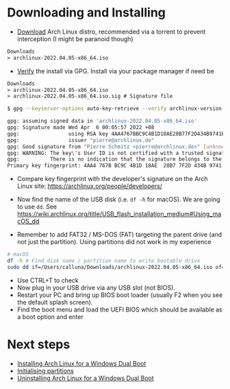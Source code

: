 # Downloading and Installing

- [Download](https://archlinux.org/download/) Arch Linux distro, recommended via a torrent to prevent interception (I might be paranoid though)

```txt
Downloads
> archlinux-2022.04.05-x86_64.iso
```

- [Verify](https://wiki.archlinux.org/title/Installation_guide#Verify_signature) the install via GPG. Install via your package manager if need be

```txt
Downloads
> archlinux-2022.04.05-x86_64.iso
> archlinux-2022.04.05-x86_64.iso.sig # Signature file
```

```bash
$ gpg --keyserver-options auto-key-retrieve --verify archlinux-version-x86_64.iso.sig

gpg: assuming signed data in 'archlinux-2022.04.05-x86_64.iso'
gpg: Signature made Wed Apr  6 00:05:57 2022 +08
gpg:                using RSA key 4AA4767BBC9C4B1D18AE28B77F2D434B9741E8AC
gpg:                issuer "pierre@archlinux.de"
gpg: Good signature from "Pierre Schmitz <pierre@archlinux.de>" [unknown]
gpg: WARNING: The key\'s User ID is not certified with a trusted signature!
gpg:          There is no indication that the signature belongs to the owner.
Primary key fingerprint: 4AA4 767B BC9C 4B1D 18AE  28B7 7F2D 434B 9741 E8AC
```
- Compare key fingerprint with the developer's signature on the Arch Linux site: https://archlinux.org/people/developers/

- Now find the name of the USB disk (i.e. `df -h` for macOS). We are going to use `dd`. See https://wiki.archlinux.org/title/USB_flash_installation_medium#Using_macOS_dd
- Remember to add FAT32 / MS-DOS (FAT) targeting the parent drive (and not just the partition). Using partitions did not work in my experience

```bash
# macOS
df -h # Find disk name / partition name to write bootable drive
sudo dd if=/Users/calluna/Downloads/archlinux-2022.04.05-x86_64.iso of=/dev/disk2 bs=1m
```

- Use CTRL+T to check
- Now plug in your USB drive via any USB slot (not BIOS).
- Restart your PC and bring up BIOS boot loader (usually F2 when you see the default splash screen).
- Find the boot menu and load the UEFI BIOS which should be available as a boot option and enter

# Next steps

- [Installing Arch Linux for a Windows Dual Boot](./installing-windows-first-dual-boot.md)
- [Initialising partitions](./initialising-partitions.md)
- [Uninstalling Arch Linux for a Windows Dual Boot](./uninstalling-windows-first-dual-boot.md)